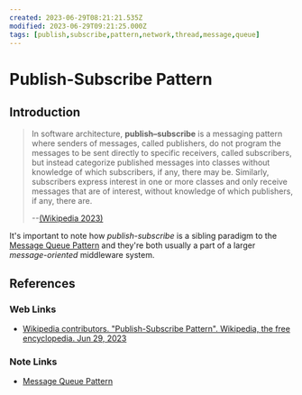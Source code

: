 ```yaml
---
created: 2023-06-29T08:21:21.535Z
modified: 2023-06-29T09:21:25.000Z
tags: [publish,subscribe,pattern,network,thread,message,queue]
---
```

# Publish-Subscribe Pattern

## Introduction

>In software architecture, **publish–subscribe** is a messaging pattern where
>senders of messages, called publishers, do not program the messages to
>be sent directly to specific receivers, called subscribers,
>but instead categorize published messages into classes without
>knowledge of which subscribers, if any, there may be.
>Similarly, subscribers express interest in one or more classes and only
>receive messages that are of interest, without knowledge of which publishers,
>if any, there are.
>
>--[(Wikipedia 2023)][wiki-pub-sub]

It's important to note how *publish-subscribe* is a sibling paradigm to
the [Message Queue Pattern][-mq] and they're both usually a part of
a larger *message-oriented* middleware system.

## References

### Web Links

* [Wikipedia contributors. "Publish-Subscribe Pattern". Wikipedia, the free encyclopedia. Jun 29, 2023][wiki-pub-sub]

<!-- Hidden References -->
[wiki-pub-sub]: https://en.wikipedia.org/wiki/Publish–subscribe_pattern "Wikipedia.org Publish-Subscribe Pattern"

### Note Links

* [Message Queue Pattern][-mq]

<!-- Hidden References -->
[-mq]: message-queue.md "Message Queue Pattern"
